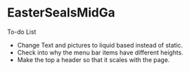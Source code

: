 # EasterSealsMidGa
To-do List
  * Change Text and pictures to liquid based instead of static.
  * Check into why the menu bar items have different heights.
  * Make the top a header so that it scales with the page.